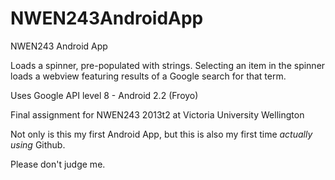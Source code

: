 NWEN243AndroidApp
=================

NWEN243 Android App

Loads a spinner, pre-populated with strings. Selecting an item in the spinner loads a webview featuring 
results of a Google search for that term.

Uses Google API level 8 - Android 2.2 (Froyo)

Final assignment for NWEN243 2013t2 at Victoria University Wellington

Not only is this my first Android App, but this is also my first time *actually using* Github.

Please don't judge me.
